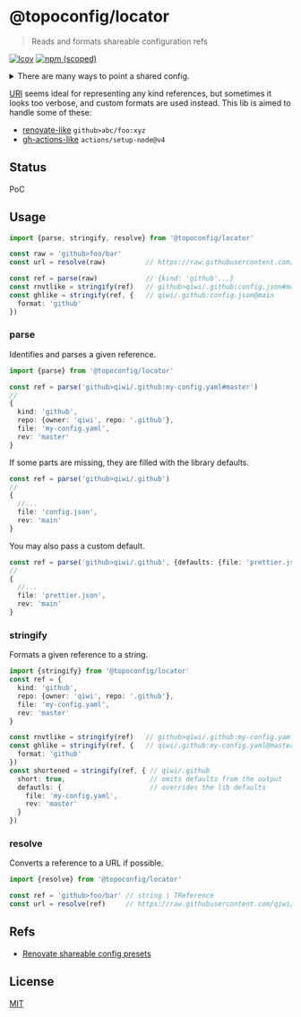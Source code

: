 # @topoconfig/locator
> Reads and formats shareable configuration refs

[![lcov](https://img.shields.io/badge/dynamic/json?url=https%3A%2F%2Fgithub.com%2Fantongolub%2Fmisc%2Freleases%2Fdownload%2Flcov%2Flcov-sum.json&query=%24.scopes.packages_topoconfig_locator.max&label=lcov&color=brightgreen)](https://github.com/antongolub/misc/releases/download/lcov/lcov.info)
[![npm (scoped)](https://img.shields.io/npm/v/@topoconfig/locator/latest.svg?label=npm&color=white)](https://www.npmjs.com/package/@topoconfig/locator)

<details>
<summary>There are many ways to point a shared config.</summary>

* locally
  * file (fs, infra assets)
  * env vars
  * deps (libs, packages)
* remote
  * db / kv store
  * config service (like consul, vault)
  * repositories (standardized API like github, gitlab)
  * custom URIs
    * http(s)
    * git+ssh
</details>

[URI](https://en.wikipedia.org/wiki/Uniform_Resource_Identifier) seems ideal for representing any kind references, but sometimes it looks too verbose, and custom formats are used instead.
This lib is aimed to handle some of these:
  * [renovate-like](https://docs.renovatebot.com/config-presets/#github) `github>abc/foo:xyz`
  * [gh-actions-like](https://docs.github.com/en/actions/using-workflows/workflow-syntax-for-github-actions#jobsjob_idstepsuses) `actions/setup-node@v4`

## Status
PoC

## Usage
```ts
import {parse, stringify, resolve} from '@topoconfig/locator'

const raw = 'github>foo/bar'
const url = resolve(raw)          // https://raw.githubusercontent.com/qiwi/.github/main/config.json

const ref = parse(raw)            // {kind: 'github'...}
const rnvtlike = stringify(ref)   // github>qiwi/.github:config.json#main
const ghlike = stringify(ref, {   // qiwi/.github:config.json@main
  format: 'github'
})
```

### parse
Identifies and parses a given reference.
```ts
import {parse} from '@topoconfig/locator'

const ref = parse('github>qiwi/.github:my-config.yaml#master')
// 
{
  kind: 'github',
  repo: {owner: 'qiwi', repo: '.github'},
  file: 'my-config.yaml',
  rev: 'master'
}
```

If some parts are missing, they are filled with the library defaults.
```ts
const ref = parse('github>qiwi/.github')
// 
{
  //...
  file: 'config.json',
  rev: 'main'
}
```
You may also pass a custom default.
```ts
const ref = parse('github>qiwi/.github', {defaults: {file: 'prettier.json'}})
// 
{
  //...
  file: 'prettier.json',
  rev: 'main'
}
```

### stringify
Formats a given reference to a string.
```ts
import {stringify} from '@topoconfig/locator'
const ref = {
  kind: 'github',
  repo: {owner: 'qiwi', repo: '.github'},
  file: 'my-config.yaml',
  rev: 'master'
}

const rnvtlike = stringify(ref)   // github>qiwi/.github:my-config.yaml#master
const ghlike = stringify(ref, {   // qiwi/.github:my-config.yaml@master
  format: 'github'
})
const shortened = stringify(ref, { // qiwi/.github
  short: true,                     // omits defaults from the output
  defautls: {                      // overrides the lib defaults
    file: 'my-config.yaml',
    rev: 'master'
  }
})
```

### resolve
Converts a reference to a URL if possible.
```ts
import {resolve} from '@topoconfig/locator'

const ref = 'github>foo/bar' // string | TReference
const url = resolve(ref)     // https://raw.githubusercontent.com/qiwi/.github/main/config.json
```

## Refs
* [Renovate shareable config presets](https://docs.renovatebot.com/config-presets/#github)

## License
[MIT](./LICENSE)

